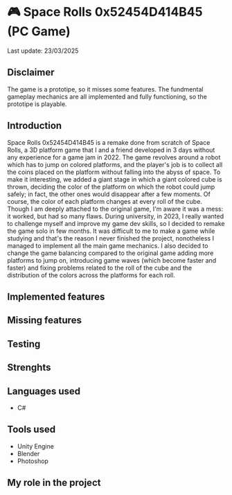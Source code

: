 # 🎮 Space Rolls 0x52454D414B45 (PC Game)
Last update: 23/03/2025
## Disclaimer
The game is a prototipe, so it misses some features. The fundmental gameplay mechanics are all implemented and fully functioning, so the prototipe is playable.
## Introduction
Space Rolls 0x52454D414B45 is a remake done from scratch of Space Rolls, a 3D platform game that I and a friend developed in 3 days without any experience for a game jam in 2022. The game revolves around a robot which has to jump on colored platforms, 
and the player's job is to collect all the coins placed on the platform without falling into the abyss of space. To make it interesting, we added a giant stage in which a giant colored cube is thrown, deciding the color of the platform on which the 
robot could jump safely; in fact, the other ones would disappear after a few moments. Of course, the color of each platform changes at every roll of the cube. Though I am deeply attached to the original game, I'm aware it was a mess: it worked, but had 
so many flaws. During university, in 2023, I really wanted to challenge myself and improve my game dev skills, so I decided to remake the game solo in few months. It was difficult to me to make a game while studying and that's the reason I never finished the project, nonotheless I managed to implement all the main game mechanics. I also decided to change the game balancing compared to the original game adding more platforms to jump on, introducing game waves (which become faster and faster) and fixing problems 
related to the roll of the cube and the distribution of the colors across the platforms for each roll.
## Implemented features

## Missing features
## Testing
## Strenghts
## Languages used
- C#
## Tools used
- Unity Engine
- Blender
- Photoshop
## My role in the project
